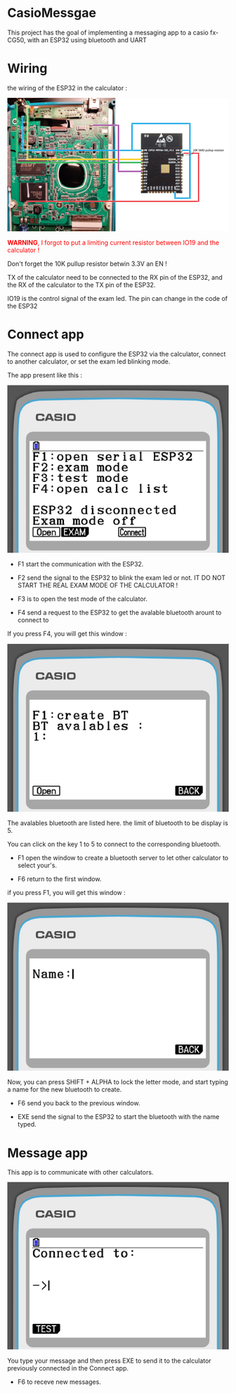 # CasioMessgae
 
This project has the goal of implementing a messaging app to a casio fx-CG50, with an ESP32 using bluetooth and UART

# Wiring

the wiring of the ESP32 in the calculator :


![shematic](https://github.com/RaphoufouLeFou/Casio-message-and-connect/blob/main/Images/shematic.jpg)

<span style="color:red">**WARNING**, I forgot to put a limiting current resistor between IO19 and the calculator !</span>

Don't forget the 10K pullup resistor betwin 3.3V an EN !

TX of the calculator need to be connected to the RX pin of the ESP32, and the RX of the calculator to the TX pin of the ESP32.

IO19 is the control signal of the exam led. The pin can change in the code of the ESP32

# Connect app

The connect app is used to configure the ESP32 via the calculator, connect to another calculator, or set the exam led blinking mode.

The app present like this :

![shematic](https://github.com/RaphoufouLeFou/Casio-message-and-connect/blob/main/Images/Connect-1.jpg)

* F1 start the communication with the ESP32.

* F2 send the signal to the ESP32 to blink the exam led or not. IT DO NOT START THE REAL EXAM MODE OF THE CALCULATOR !

* F3 is to open the test mode of the calculator.

* F4 send a request to the ESP32 to get the avalable bluetooth arount to connect to

If you press F4, you will get this window :

![shematic](https://github.com/RaphoufouLeFou/Casio-message-and-connect/blob/main/Images/Connect-2.jpg)

The avalables bluetooth are listed here. the limit of bluetooth to be display is 5.

You can click on the key 1 to 5 to connect to the corresponding bluetooth.

* F1 open the window to create a bluetooth server to let other calculator to select your's.

* F6 return to the first window.

if you press F1, you will get this window :

![shematic](https://github.com/RaphoufouLeFou/Casio-message-and-connect/blob/main/Images/Connect-3.jpg)

Now, you can  press SHIFT + ALPHA to lock the letter mode, and start typing a name for the new bluetooth to create.

* F6 send you back to the previous window.

* EXE send the signal to the ESP32 to start the bluetooth with the name typed.

# Message app

This app is to communicate with other calculators.

![shematic](https://github.com/RaphoufouLeFou/Casio-message-and-connect/blob/main/Images/Message-1.jpg)

You type your message and then press EXE to send it to the calculator previously connected in the Connect app.

* F6 to receve new messages.